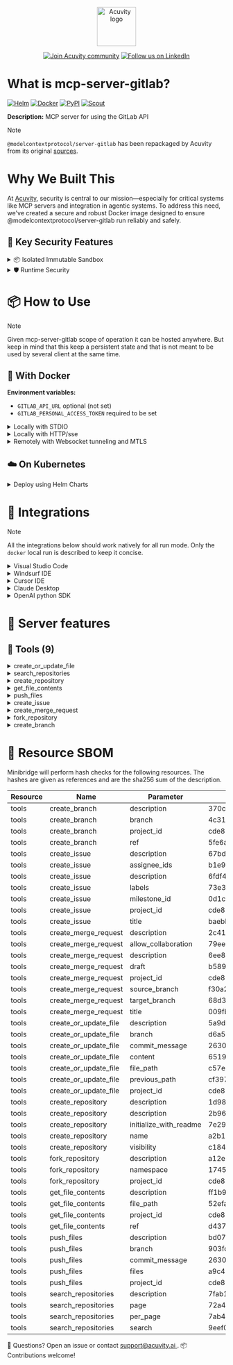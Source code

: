 
<p align="center">
  <a href="https://acuvity.ai">
    <picture>
      <img src="https://mma.prnewswire.com/media/2544052/Acuvity__Logo.jpg" height="90" alt="Acuvity logo"/>
    </picture>
  </a>
</p>
<p align="center">
  <a href="https://discord.gg/BkU7fBkrNk">
    <img src="https://img.shields.io/badge/Acuvity-Join-7289DA?logo=discord&logoColor=fff)](https://discord.gg/BkU7fBkrNk" alt="Join Acuvity community" /></a>
<a href="https://www.linkedin.com/company/acuvity/">
    <img src="https://img.shields.io/badge/LinkedIn-follow-0a66c2" alt="Follow us on LinkedIn" />
  </a>
</p>


# What is mcp-server-gitlab?

[![Helm](https://img.shields.io/badge/v1.0.0-3775A9?logo=helm&label=Charts&logoColor=fff)](https://hub.docker.com/r/acuvity/mcp-server-gitlab/tags/)
[![Docker](https://img.shields.io/docker/image-size/acuvity/mcp-server-gitlab/2025.4.7?logo=docker&logoColor=fff&label=2025.4.7)](https://hub.docker.com/r/acuvity/mcp-server-gitlab/tags/2025.4.7)
[![PyPI](https://img.shields.io/badge/2025.4.7-3775A9?logo=pypi&logoColor=fff&label=@modelcontextprotocol/server-gitlab)](https://modelcontextprotocol.io)
[![Scout](https://img.shields.io/badge/Active-3775A9?logo=docker&logoColor=fff&label=Scout)](https://hub.docker.com/r/acuvity/mcp-server-fetch/)

**Description:** MCP server for using the GitLab API

> [!NOTE]
> `@modelcontextprotocol/server-gitlab` has been repackaged by Acuvity from its original [sources](https://modelcontextprotocol.io).

# Why We Built This

At [Acuvity](https://acuvity.ai), security is central to our mission—especially for critical systems like MCP servers and integration in agentic systems.
To address this need, we've created a secure and robust Docker image designed to ensure @modelcontextprotocol/server-gitlab run reliably and safely.

## 🔐 Key Security Features

<details>
<summary>📦 Isolated Immutable Sandbox </summary>

- **Isolated Execution**: All tools run within secure, containerized sandboxes to enforce process isolation and prevent lateral movement.
- **Non-root by Default**: Enforces least-privilege principles, minimizing the impact of potential security breaches.
- **Read-only Filesystem**: Ensures runtime immutability, preventing unauthorized modification.
- **Version Pinning**: Guarantees consistency and reproducibility across deployments by locking tool and dependency versions.
- **CVE Scanning**: Continuously monitors for known vulnerabilities using [Docker Scout](https://docs.docker.com/scout/) to support proactive mitigation.
- **SBOM & Provenance**: Provides full supply chain transparency with embedded metadata and traceable build information.
</details>

<details>
<summary>🛡️ Runtime Security</summary>

**Minibridge Integration**: [Minibridge](https://github.com/acuvity/minibridge) establishes secure Agent-to-MCP connectivity, supports Rego/HTTP-based policy enforcement 🕵️, and simplifies orchestration.

Minibridge includes built-in guardrails to protect MCP server integrity and detect suspicious behavior:

- **Integrity via Hashing**: Verifies the authenticity and integrity of tool descriptors and runtime components.
- **Threat Detection**:
  - Detects hidden or covert instruction patterns.
  - Monitors for schema parameter misuse as potential exfiltration channels.
  - Flags unauthorized access to sensitive files or credentials.
  - Identifies tool shadowing and override attempts.
  - Enforces cross-origin and server-mismatch protection policies.

These controls ensure robust runtime integrity, prevent unauthorized behavior, and provide a foundation for secure-by-design system operations.
</details>


# 📦 How to Use


> [!NOTE]
> Given mcp-server-gitlab scope of operation it can be hosted anywhere.
> But keep in mind that this keep a persistent state and that is not meant to be used by several client at the same time.

## 🐳 With Docker
**Environment variables:**
  - `GITLAB_API_URL` optional (not set)
  - `GITLAB_PERSONAL_ACCESS_TOKEN` required to be set


<details>
<summary>Locally with STDIO</summary>

In your client configuration set:

- command: `docker`
- arguments: `run -i --rm --read-only -e GITLAB_PERSONAL_ACCESS_TOKEN docker.io/acuvity/mcp-server-gitlab:2025.4.7`

</details>

<details>
<summary>Locally with HTTP/sse</summary>

Simply run as:

```console
docker run -i --rm --read-only -e GITLAB_PERSONAL_ACCESS_TOKEN docker.io/acuvity/mcp-server-gitlab:2025.4.7
```

Add `-p <localport>:8000` to expose the port.

Then on your application/client, you can configure to use something like:

```json
{
  "mcpServers": {
    "acuvity-mcp-server-gitlab": {
      "url": "http://localhost:<localport>/sse",
    }
  }
}
```

You might have to use different ports for different tools.

</details>

<details>
<summary>Remotely with Websocket tunneling and MTLS </summary>

> This section assume you are familar with TLS and certificates and will require:
> - a server certificate with proper DNS/IP field matching your tool deployment.
> - a client-ca used to sign client certificates

1. Start the server in `backend` mode
 - add an environment variable like `-e MINIBRIDGE_MODE=backend`
 - add the TLS certificates (recommended) through a volume let's say `/certs` ex (`-v $PWD/certs:/certs`)
 - instruct minibridge to use those certs with
   - `-e MINIBRIDGE_TLS_SERVER_CERT=/certs/server-cert.pem`
   - `-e MINIBRIDGE_TLS_SERVER_KEY=/certs/server-key.pem`
   - `-e MINIBRIDGE_TLS_SERVER_KEY_PASS=optional`
   - `-e MINIBRIDGE_TLS_SERVER_CLIENT_CA=/certs/client-ca.pem`

2. Start `minibridge` locally in frontend mode:
  - Get [minibridge](https://github.com/acuvity/minibridge) binary for your OS.

In your client configuration, Minibridge works like any other STDIO command.

Example for Claude Desktop:

```json
{
  "mcpServers": {
    "acuvity-mcp-server-gitlab": {
      "command": "minibridge",
      "args": ["frontend", "--backend", "wss://<remote-url>:8000/ws", "--tls-client-backend-ca", "/path/to/ca/that/signed/the/server-cert.pem/ca.pem", "--tls-client-cert", "/path/to/client-cert.pem", "--tls-client-key", "/path/to/client-key.pem"]
    }
  }
}
```

That's it.

Of course there is plenty of other option that minibridge can provide.

Don't be shy to ask question either.

</details>

## ☁️ On Kubernetes

<details>
<summary>Deploy using Helm Charts</summary>

### Chart settings requirements

This chart requires some mandatory information to be installed.

**Mandatory Secrets**:
  - `GITLAB_PERSONAL_ACCESS_TOKEN` secret to be set as secrets.GITLAB_PERSONAL_ACCESS_TOKEN either by `.value` or from existing with `.valueFrom`

**Optional Environment variables**:
  - `GITLAB_API_URL=""` environment variable can be changed with env.GITLAB_API_URL=""

### How to install

Pick a version from the [OCI registry](https://hub.docker.com/r/acuvity/mcp-server-gitlab/tags) looking for the type `helm`

You can inspect the chart:

```console
helm show chart oci://docker.io/acuvity/mcp-server-gitlab --version <version>
````

You can inspect the values that you can configure:

```console
helm show values oci://docker.io/acuvity/mcp-server-gitlab --version <version>
````

Install with helm

```console
helm install mcp-server-gitlab oci://docker.io/acuvity/mcp-server-gitlab --version <version>
```

From there your MCP server mcp-server-gitlab will be reachable by default through `http/sse` from inside the cluster using the Kubernetes Service `mcp-server-gitlab` on port `8000` by default. You can change that by looking at the `service` section of the `values.yaml` file.

### How to Monitor

The deployment will a Kubernetes service with a `healthPort`, that is used for liveness probes and readiness probes. This health port can also be used by the monitoring stack of your choice and exposes metrics under the `/metrics` path.

See full charts [Readme](https://github.com/acuvity/mcp-servers-registry/tree/main/mcp-server-gitlab/charts/mcp-server-gitlab/README.md) for more details about settings.

</details>

# 🧰 Integrations

> [!NOTE]
> All the integrations below should work natively for all run mode.
> Only the `docker` local run is described to keep it concise.

<details>
<summary>Visual Studio Code</summary>

## Global scope

Press `ctrl + shift + p` and type `Preferences: Open User Settings JSON` to add the following section:

```json
{
  "mcp": {
    "servers": {
      "acuvity-mcp-server-gitlab": {
        "env":
          {"GITLAB_PERSONAL_ACCESS_TOKEN":"xxxxxx"},
        "command": "docker",
        "args": ["run","-i","--rm","--read-only","-e","GITLAB_PERSONAL_ACCESS_TOKEN","docker.io/acuvity/mcp-server-gitlab:2025.4.7"]
      }
    }
  }
}
```

## Workspace scope

In your workspace createa file called `.vscode/mcp.json` and add the following section:

```json
{
  "servers": {
    "acuvity-mcp-server-gitlab": {
      "env":
        {"GITLAB_PERSONAL_ACCESS_TOKEN":"xxxxxx"},
      "command": "docker",
      "args": ["run","-i","--rm","--read-only","-e","GITLAB_PERSONAL_ACCESS_TOKEN","docker.io/acuvity/mcp-server-gitlab:2025.4.7"]
    }
  }
}
```

> To pass secrets you should use the `promptString` input type described in the [Visual Studio Code documentation](https://code.visualstudio.com/docs/copilot/chat/mcp-servers).

</details>

<details>
<summary>Windsurf IDE</summary>

In `~/.codeium/windsurf/mcp_config.json` add the following section:

```json
{
  "mcpServers": {
    "acuvity-mcp-server-gitlab": {
      "env":
        {"GITLAB_PERSONAL_ACCESS_TOKEN":"xxxxxx"},
      "command": "docker",
      "args": ["run","-i","--rm","--read-only","-e","GITLAB_PERSONAL_ACCESS_TOKEN","docker.io/acuvity/mcp-server-gitlab:2025.4.7"]
    }
  }
}
```

See [Windsurf documentation](https://docs.windsurf.com/windsurf/mcp) for more info.

</details>

<details>
<summary>Cursor IDE</summary>

Add the following JSON block to your mcp configuration file:
- `~/.cursor/mcp.json` for global scope
- `.cursor/mcp.json` for project scope

```json
{
  "mcpServers": {
    "acuvity-mcp-server-gitlab": {
      "env":
        {"GITLAB_PERSONAL_ACCESS_TOKEN":"xxxxxx"},
      "command": "docker",
      "args": ["run","-i","--rm","--read-only","-e","GITLAB_PERSONAL_ACCESS_TOKEN","docker.io/acuvity/mcp-server-gitlab:2025.4.7"]
    }
  }
}
```

See [cursor documentation](https://docs.cursor.com/context/model-context-protocol) for more information.

</details>
<details>

<summary>Claude Desktop</summary>

In the `claude_desktop_config.json` configuration file add the following section:

```json
{
  "mcpServers": {
    "acuvity-mcp-server-gitlab": {
      "env":
        {"GITLAB_PERSONAL_ACCESS_TOKEN":"xxxxxx"},
      "command": "docker",
      "args": ["run","-i","--rm","--read-only","-e","GITLAB_PERSONAL_ACCESS_TOKEN","docker.io/acuvity/mcp-server-gitlab:2025.4.7"]
    }
  }
}
```

See [Anthropic documentation](https://docs.anthropic.com/en/docs/agents-and-tools/mcp) for more information.
</details>

<details>
<summary>OpenAI python SDK</summary>

## Running locally

```python
async with MCPServerStdio(
    params={
        "env": {"GITLAB_PERSONAL_ACCESS_TOKEN":"xxxxxx"},
        "command": "docker",
        "args": ["run","-i","--rm","--read-only","-e","GITLAB_PERSONAL_ACCESS_TOKEN","docker.io/acuvity/mcp-server-gitlab:2025.4.7"]
    }
) as server:
    tools = await server.list_tools()
```

## Running remotely

```python
async with MCPServerSse(
    params={
        "url": "http://<ip>:<port>/sse",
    }
) as server:
    tools = await server.list_tools()
```

See [OpenAI Agents SDK docs](https://openai.github.io/openai-agents-python/mcp/) for more info.

</details>

# 🧠 Server features

## 🧰 Tools (9)
<details>
<summary>create_or_update_file</summary>

**Description**:

```
Create or update a single file in a GitLab project
```

**Parameter**:

| Name | Type | Description | Required? |
|-----------|------|-------------|-----------|
| branch | string | Branch to create/update the file in | Yes
| commit_message | string | Commit message | Yes
| content | string | Content of the file | Yes
| file_path | string | Path where to create/update the file | Yes
| previous_path | string | Path of the file to move/rename | No
| project_id | string | Project ID or URL-encoded path | Yes
</details>
<details>
<summary>search_repositories</summary>

**Description**:

```
Search for GitLab projects
```

**Parameter**:

| Name | Type | Description | Required? |
|-----------|------|-------------|-----------|
| page | number | Page number for pagination (default: 1) | No
| per_page | number | Number of results per page (default: 20) | No
| search | string | Search query | Yes
</details>
<details>
<summary>create_repository</summary>

**Description**:

```
Create a new GitLab project
```

**Parameter**:

| Name | Type | Description | Required? |
|-----------|------|-------------|-----------|
| description | string | Repository description | No
| initialize_with_readme | boolean | Initialize with README.md | No
| name | string | Repository name | Yes
| visibility | string | Repository visibility level | No
</details>
<details>
<summary>get_file_contents</summary>

**Description**:

```
Get the contents of a file or directory from a GitLab project
```

**Parameter**:

| Name | Type | Description | Required? |
|-----------|------|-------------|-----------|
| file_path | string | Path to the file or directory | Yes
| project_id | string | Project ID or URL-encoded path | Yes
| ref | string | Branch/tag/commit to get contents from | No
</details>
<details>
<summary>push_files</summary>

**Description**:

```
Push multiple files to a GitLab project in a single commit
```

**Parameter**:

| Name | Type | Description | Required? |
|-----------|------|-------------|-----------|
| branch | string | Branch to push to | Yes
| commit_message | string | Commit message | Yes
| files | array | Array of files to push | Yes
| project_id | string | Project ID or URL-encoded path | Yes
</details>
<details>
<summary>create_issue</summary>

**Description**:

```
Create a new issue in a GitLab project
```

**Parameter**:

| Name | Type | Description | Required? |
|-----------|------|-------------|-----------|
| assignee_ids | array | Array of user IDs to assign | No
| description | string | Issue description | No
| labels | array | Array of label names | No
| milestone_id | number | Milestone ID to assign | No
| project_id | string | Project ID or URL-encoded path | Yes
| title | string | Issue title | Yes
</details>
<details>
<summary>create_merge_request</summary>

**Description**:

```
Create a new merge request in a GitLab project
```

**Parameter**:

| Name | Type | Description | Required? |
|-----------|------|-------------|-----------|
| allow_collaboration | boolean | Allow commits from upstream members | No
| description | string | Merge request description | No
| draft | boolean | Create as draft merge request | No
| project_id | string | Project ID or URL-encoded path | Yes
| source_branch | string | Branch containing changes | Yes
| target_branch | string | Branch to merge into | Yes
| title | string | Merge request title | Yes
</details>
<details>
<summary>fork_repository</summary>

**Description**:

```
Fork a GitLab project to your account or specified namespace
```

**Parameter**:

| Name | Type | Description | Required? |
|-----------|------|-------------|-----------|
| namespace | string | Namespace to fork to (full path) | No
| project_id | string | Project ID or URL-encoded path | Yes
</details>
<details>
<summary>create_branch</summary>

**Description**:

```
Create a new branch in a GitLab project
```

**Parameter**:

| Name | Type | Description | Required? |
|-----------|------|-------------|-----------|
| branch | string | Name for the new branch | Yes
| project_id | string | Project ID or URL-encoded path | Yes
| ref | string | Source branch/commit for new branch | No
</details>


# 🔐 Resource SBOM

Minibridge will perform hash checks for the following resources. The hashes are given as references and are the sha256 sum of the description.

| Resource | Name | Parameter | Hash |
|-----------|------|------|------|
| tools | create_branch | description | 370c8fdea4b4ed2c01e13aa6c698e1e547b27bc86998317a904dfe007c640d3b |
| tools | create_branch | branch | 4c318264c967c58971b8a1e0f74375753c460aafb016099268c365625e14b475 |
| tools | create_branch | project_id | cde85e86297f3b2d27daff2ebffa97697e7eab0b519fcb150aba3dafa86ae058 |
| tools | create_branch | ref | 5fe6a4648ba2c040d592f76e6a1e3b06e058613def274087239e5477e963a651 |
| tools | create_issue | description | 67bd8b1d40a0d879f02ae6df3e7a032e9f67d8185ff96a946b6407a8da74676d |
| tools | create_issue | assignee_ids | b1e95a9a21177c02ec9b67f5619cdf261c9226a4b06fc7ccc1baaaa0ff179af3 |
| tools | create_issue | description | 6fdf4c7fb5a19e122d009b8deed663a56034d8170be9300906c4368c423da250 |
| tools | create_issue | labels | 73e3d3cb50073e91dd598b8c1c00a632d01907f339ed5228197a3d82bd0e1bfd |
| tools | create_issue | milestone_id | 0d1caf40d22dd8764da4abbb92bc5c803236c1b08b4844722a165ce185ea75ea |
| tools | create_issue | project_id | cde85e86297f3b2d27daff2ebffa97697e7eab0b519fcb150aba3dafa86ae058 |
| tools | create_issue | title | baebb0f722db7150e454ecfb2d432205f6331d57837328637d25ac8413f84644 |
| tools | create_merge_request | description | 2c412a96dcbe413da1ec4527c917ada4201af860c44f3db3a3f0fdf7d5b6846a |
| tools | create_merge_request | allow_collaboration | 79eebf7e7bdf597f123e7d7ce6f7638205f5e21c1d0b62dadbe27b9c4ed68beb |
| tools | create_merge_request | description | 6ee8d87260dcfc89cd9f7aefb2c9309137a659c7bcff8f6f101326b0061218aa |
| tools | create_merge_request | draft | b5890bf1f6c20cd8a358d093142e2d69c59507b4bbdad8c01917649070c5daf6 |
| tools | create_merge_request | project_id | cde85e86297f3b2d27daff2ebffa97697e7eab0b519fcb150aba3dafa86ae058 |
| tools | create_merge_request | source_branch | f30a2f6fcdb7af894b1cd42fd17f7651a3e9de4c432a615fe383235d8822d669 |
| tools | create_merge_request | target_branch | 68d3d352a8e9b1b21daef0144ddbd5ebbfdfafa1c150afd9184f2889aeba0f54 |
| tools | create_merge_request | title | 009fb5b5349f3ea12220e3d5a8d86edd8c975c1be01feba848bb14d4823ac9e4 |
| tools | create_or_update_file | description | 5a9d17ef2e130c8ce70a42df7f712b4ae8858b25754dd52c2a5f7a26c14cb9c3 |
| tools | create_or_update_file | branch | d6a5e87fe732d76cc378c1d1f1210e9b2deb75c9a0dc93b4e453bd5681e9ebe9 |
| tools | create_or_update_file | commit_message | 26306d203c4a6f1a77f32cd065d7d11593ba0c7a9b5c52c188b98f22b620941f |
| tools | create_or_update_file | content | 651936dc46e2fa051b60ccb3cbfe9f87f0f58f41773e79b4839a814525a7d688 |
| tools | create_or_update_file | file_path | c57e5f48646295c4493f5d052c3ce4d46f88f8c963d162f44c187ff5defa6791 |
| tools | create_or_update_file | previous_path | cf397a18416cb0b87c38f5dfff95b3ba924af348310612cb5cce0bd3a472bfc4 |
| tools | create_or_update_file | project_id | cde85e86297f3b2d27daff2ebffa97697e7eab0b519fcb150aba3dafa86ae058 |
| tools | create_repository | description | 1d98765246028af2aabc6e3d9257883b4b744bb9b352cd8396c5466306c468f9 |
| tools | create_repository | description | 2b96b72a003b28027236e3a9d7b66958233d752e92381122915202c3c00f6058 |
| tools | create_repository | initialize_with_readme | 7e2901b2f7514bf8332f7e21b39c372da2839884a4f6f497fc38ba9783044538 |
| tools | create_repository | name | a2b1b3f24a4b0370e287023edc5ccf8c9b4d8af69e97a2f698cf3aa6dae8c558 |
| tools | create_repository | visibility | c184fe837e436f41e9f8c51f845c35976bc65dcb9ee55c21dccbda312d38410b |
| tools | fork_repository | description | a12e1d457b0dddd2646db05db4abc33f10d2d9e7d85108510a70effce2175e63 |
| tools | fork_repository | namespace | 1745a33a34c4b0df0dff3502345eb24b9df73588ec9c93253a72a38e29264f88 |
| tools | fork_repository | project_id | cde85e86297f3b2d27daff2ebffa97697e7eab0b519fcb150aba3dafa86ae058 |
| tools | get_file_contents | description | ff1b95763ce6d2fc775ed4fe3f8e654b9d2f12d80fa2ccad22f5ae9186ba2310 |
| tools | get_file_contents | file_path | 52efab3f41db809584fb319e63956f45cdcc3a67736a23ea06daaa495c975658 |
| tools | get_file_contents | project_id | cde85e86297f3b2d27daff2ebffa97697e7eab0b519fcb150aba3dafa86ae058 |
| tools | get_file_contents | ref | d437b023475af49fe4753ed5eeb9f0f4331f914caa7cb9e61224c77758da1541 |
| tools | push_files | description | bd07cf006dbb6be775064074a39533c7494f70a2e56eea1b4f530e4feee038ba |
| tools | push_files | branch | 903fd236be715d2d2dabe8871e567bebdb55a876b1f9b4db0c49400e3b944e01 |
| tools | push_files | commit_message | 26306d203c4a6f1a77f32cd065d7d11593ba0c7a9b5c52c188b98f22b620941f |
| tools | push_files | files | a9c47d470281bded4c57e1c0278bbc153c1d133c163a1cf7d5da6b9920ccbe3f |
| tools | push_files | project_id | cde85e86297f3b2d27daff2ebffa97697e7eab0b519fcb150aba3dafa86ae058 |
| tools | search_repositories | description | 7fab15409bf7d2f9911d7cde2a71fdbba5449c8e39f032f37d86feb8b2f33755 |
| tools | search_repositories | page | 72a453385ec021aacde1c9dedd043203bf0244b3414156f8e9455eca78907d8b |
| tools | search_repositories | per_page | 7ab4ede2b5836fe3c170dedd1d2cc91073be26a72af9f1590c05b35f0447ed18 |
| tools | search_repositories | search | 9eef05233ecfc1fbcfe756aa79bd497fa20e58144012561b562b8856040f5100 |


💬 Questions? Open an issue or contact [ support@acuvity.ai ](mailto:support@acuvity.ai).
📦 Contributions welcome!
